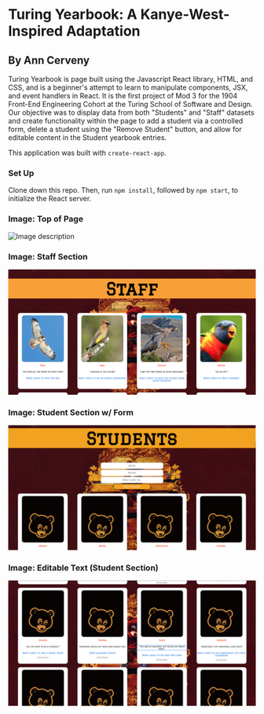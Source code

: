 # Turing Yearbook: A Kanye-West-Inspired Adaptation 
## By Ann Cerveny

Turing Yearbook is page built using the Javascript React library, HTML, and CSS, and is a beginner's attempt to learn to manipulate components, JSX, and event handlers in React. It is the first project of Mod 3 for the 1904 Front-End Engineering Cohort at the Turing School of Software and Design. Our objective was to display data from both "Students" and "Staff" datasets and create functionality within the page to add a student via a controlled form, delete a student using the "Remove Student" button, and allow for editable content in the Student yearbook entries.

This application was built with `create-react-app`.

### Set Up

Clone down this repo. Then, run `npm install`, followed by `npm start`, to initialize the React server. 

### Image: Top of Page

![Image description](https://github.com/CervAnn/turing_yearbook/blob/master/public/Screen%20Shot%202019-08-19%20at%201.28.02%20PM.png)

### Image: Staff Section

![Image description](https://github.com/CervAnn/turing_yearbook/blob/master/public/Screen%20Shot%202019-08-19%20at%201.42.06%20AM.png)

### Image: Student Section w/ Form

![Image description](https://github.com/CervAnn/turing_yearbook/blob/master/public/Screen%20Shot%202019-08-19%20at%201.42.31%20AM.png)

### Image: Editable Text (Student Section)

![Image description](https://github.com/CervAnn/turing_yearbook/blob/master/public/Screen%20Shot%202019-08-19%20at%201.43.26%20AM.png
)

